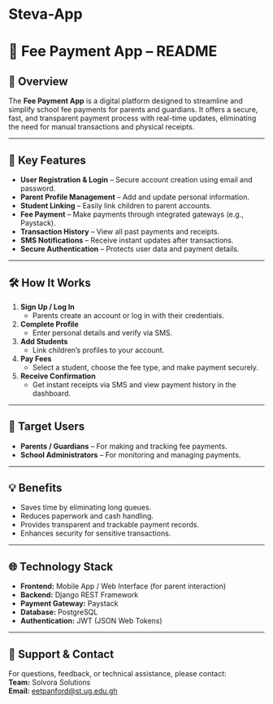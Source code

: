 # Steva-App
# 📌 Fee Payment App – README

## 📖 Overview
The **Fee Payment App** is a digital platform designed to streamline and simplify school fee payments for parents and guardians. It offers a secure, fast, and transparent payment process with real-time updates, eliminating the need for manual transactions and physical receipts.

---

## 🎯 Key Features
- **User Registration & Login** – Secure account creation using email and password.
- **Parent Profile Management** – Add and update personal information.
- **Student Linking** – Easily link children to parent accounts.
- **Fee Payment** – Make payments through integrated gateways (e.g., Paystack).
- **Transaction History** – View all past payments and receipts.
- **SMS Notifications** – Receive instant updates after transactions.
- **Secure Authentication** – Protects user data and payment details.

---

## 🛠 How It Works
1. **Sign Up / Log In**
   - Parents create an account or log in with their credentials.
2. **Complete Profile**
   - Enter personal details and verify via SMS.
3. **Add Students**
   - Link children’s profiles to your account.
4. **Pay Fees**
   - Select a student, choose the fee type, and make payment securely.
5. **Receive Confirmation**
   - Get instant receipts via SMS and view payment history in the dashboard.

---

## 📱 Target Users
- **Parents / Guardians** – For making and tracking fee payments.
- **School Administrators** – For monitoring and managing payments.

---

## 💡 Benefits
- Saves time by eliminating long queues.
- Reduces paperwork and cash handling.
- Provides transparent and trackable payment records.
- Enhances security for sensitive transactions.

---

## 🌐 Technology Stack
- **Frontend:** Mobile App / Web Interface (for parent interaction)
- **Backend:** Django REST Framework
- **Payment Gateway:** Paystack
- **Database:** PostgreSQL
- **Authentication:** JWT (JSON Web Tokens)

---

## 📩 Support & Contact
For questions, feedback, or technical assistance, please contact:  
**Team:** Solvora Solutions  
**Email:** eetpanford@st.ug.edu.gh


